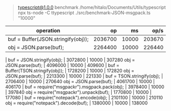 > typescript@1.0.0 benchmark /home/hitalo/Documents/Utils/typescript
> npx ts-node -C ttypescript ./src/benchmark-JSON-msgpack.ts "10000"

operation                                                 |   op    |   ms  |  op/s 
--------------------------------------------------------- | -----:  | ----: | -----:
buf = Buffer(JSON.stringify(obj));                        | 2036700 | 10000 | 203670
obj = JSON.parse(buf);                                    | 2264400 | 10000 | 226440
|
buf = JSON.stringify(obj);                                | 3072800 | 10000 | 307280
obj = JSON.parse(buf);                                    | 4096000 | 10000 | 409600
|
buf = Buffer(TSON.stringify(obj));                        | 1728200 | 10000 | 172820
obj = JSON.parse(buf);                                    | 2213300 | 10000 | 221330
|
buf = TSON.stringify(obj);                                | 2706400 | 10000 | 270640
obj = JSON.parse(buf);                                    | 4061700 | 10000 | 406170
|
buf = require("msgpackr").msgpack.pack(obj);              | 3978400 | 10000 | 397840
obj = require("msgpackr").unpack(buf);                    | 1770800 | 10000 | 177080
|
buf = require("notepack").encode(obj);                    | 2101100 | 10000 | 210110
obj = require("notepack").decode(buf);                    | 1380000 | 10000 | 138000